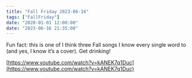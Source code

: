 ```yaml
---
title: "Fall Friday 2023-06-16"
tags: ["FallFriday"]
date: "2020-01-01 12:00:00"
date: "2023-06-16 21:35:00"
---
```



Fun fact: this is one of I think three Fall songs I know every single word to (and yes, I know it’s a cover). Get drinking!

[https://www.youtube.com/watch?v=kANEK7q1Duc](https://www.youtube.com/watch?v=kANEK7q1Duc)
